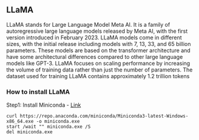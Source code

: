 ## LLaMA
LLaMA stands for Large Language Model Meta AI. 
It is a family of autoregressive large language models released by Meta AI, with the first version introduced in February 2023. 
LLaMA models come in different sizes, with the initial release including models with 7, 13, 33, and 65 billion parameters. 
These models are based on the transformer architecture and have some architectural differences compared to other large language models like GPT-3. 
LLaMA focuses on scaling performance by increasing the volume of training data rather than just the number of parameters. 
The dataset used for training LLaMA contains approximately 1.2 trillion tokens


### How to install LLaMA

Step1: Install Miniconda - [Link](https://docs.anaconda.com/free/miniconda/)
```
curl https://repo.anaconda.com/miniconda/Miniconda3-latest-Windows-x86_64.exe -o miniconda.exe
start /wait "" miniconda.exe /S
del miniconda.exe
```
